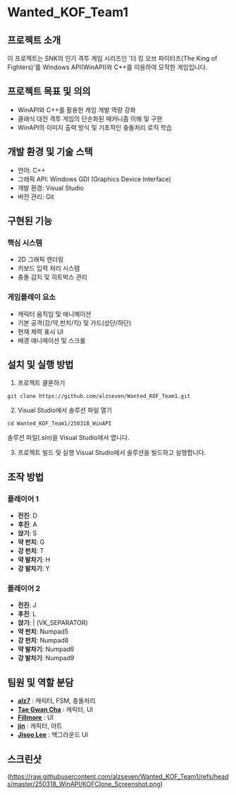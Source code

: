 # Wanted_KOF_Team1

## 프로젝트 소개

이 프로젝트는 SNK의 인기 격투 게임 시리즈인 '더 킹 오브 파이터즈(The King of Fighters)'를 Windows API(WinAPI)와 C++를 이용하여 모작한 게임입니다.

## 프로젝트 목표 및 의의

- WinAPI와 C++를 활용한 게임 개발 역량 강화
- 클래식 대전 격투 게임의 단순화된 메커니즘 이해 및 구현
- WinAPI의 이미지 출력 방식 및 기초적인 충돌처리 로직 학습
## 개발 환경 및 기술 스택

- 언어: C++
- 그래픽 API: Windows GDI (Graphics Device Interface)
- 개발 환경: Visual Studio
- 버전 관리: Git

## 구현된 기능

### 핵심 시스템

- 2D 그래픽 렌더링
- 키보드 입력 처리 시스템
- 충돌 감지 및 히트박스 관리

### 게임플레이 요소

- 캐릭터 움직임 및 애니메이션
- 기본 공격(강/약,펀치/킥) 및 가드(상단/하단)
- 현재 체력 표시 UI
- 배경 애니메이션 및 스크롤

## 설치 및 실행 방법

1. 프로젝트 클론하기

```
git clone https://github.com/alzseven/Wanted_KOF_Team1.git
```

2. Visual Studio에서 솔루션 파일 열기

```
cd Wanted_KOF_Team1/250318_WinAPI
```

솔루션 파일(.sln)을 Visual Studio에서 엽니다.

3. 프로젝트 빌드 및 실행 Visual Studio에서 솔루션을 빌드하고 실행합니다.

## 조작 방법

### 플레이어 1
- **전진**: D
- **후진**: A
- **앉기**: S
- **약 펀치**: G
- **강 펀치**: T
- **약 발차기**: H
- **강 발차기**: Y

### 플레이어 2
- **전진**: J
- **후진**: L
- **앉기**: | (VK_SEPARATOR)
- **약 펀치**: Numpad5
- **강 펀치**: Numpad8
- **약 발차기**: Numpad6
- **강 발차기**: Numpad9

## 팀원 및 역할 분담

- [**alz7**](https://github.com/alzseven) : 캐릭터, FSM, 충돌처리
- [**Tae Gwan Cha**](https://github.com/chataeg) : 캐릭터, UI
- [**Fillmore**](https://github.com/clcmd9701) : UI
- [**jin**](https://github.com/kimmjiinn) : 캐릭터, 아트
- [**Jisoo Lee**](https://github.com/diduo7) : 백그라운드 UI

## 스크린샷

(https://raw.githubusercontent.com/alzseven/Wanted_KOF_Team1/refs/heads/master/250318_WinAPI/KOFClone_Screenshot.png)
